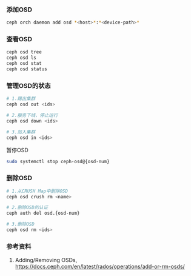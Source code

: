 ### 添加OSD

```bash
ceph orch daemon add osd *<host>*:*<device-path>* 
```

### 查看OSD

```bash
ceph osd tree
ceph osd ls
ceph osd stat
ceph osd status
```

### 管理OSD的状态

```bash
# 1.踢出集群
ceph osd out <ids>

# 2.服务下线，停止运行
ceph osd down <ids>

# 3.加入集群
ceph osd in <ids>
```

暂停OSD

```bash
sudo systemctl stop ceph-osd@{osd-num}
```

### 删除OSD

```bash
# 1.从CRUSH Map中删除OSD
ceph osd crush rm <name>

# 2.删除OSD的认证
ceph auth del osd.{osd-num}

# 3.删除OSD
ceph osd rm <ids>
```

### 参考资料

1. Adding/Removing OSDs, https://docs.ceph.com/en/latest/rados/operations/add-or-rm-osds/
